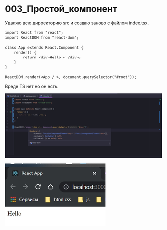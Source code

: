 # 003_Простой_компонент

Удаляю всю дирректорию src и создаю заново с файлом index.tsx.

```tsx
import React from "react";
import ReactDOM from "react-dom";

class App extends React.Component {
    render() {
        return <div>Hello < /div>;
    }
}

ReactDOM.render(<App / >, document.querySelector("#root"));

```

Вреде TS нет но он есть.

![](img/001.jpg)

![](img/002.jpg)



